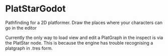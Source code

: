 # PlatStarGodot
Pathfinding for a 2D platformer. Draw the places where your characters can go in the editor

Currently the only way to load view and edit a PlatGraph in the inspect is via the PlatStar node. This is because the engine has trouble recognising a platgraph in .tres form.
